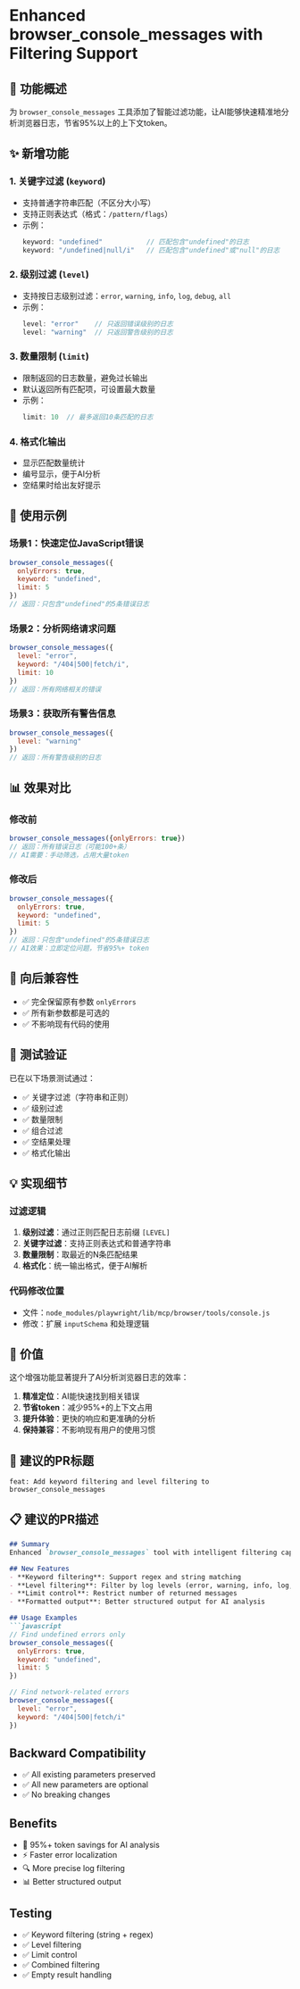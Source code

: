 # Enhanced browser_console_messages with Filtering Support

## 🎯 功能概述

为 `browser_console_messages` 工具添加了智能过滤功能，让AI能够快速精准地分析浏览器日志，节省95%以上的上下文token。

## ✨ 新增功能

### 1. 关键字过滤 (`keyword`)
- 支持普通字符串匹配（不区分大小写）
- 支持正则表达式（格式：`/pattern/flags`）
- 示例：
  ```javascript
  keyword: "undefined"           // 匹配包含"undefined"的日志
  keyword: "/undefined|null/i"   // 匹配包含"undefined"或"null"的日志
  ```

### 2. 级别过滤 (`level`)
- 支持按日志级别过滤：`error`, `warning`, `info`, `log`, `debug`, `all`
- 示例：
  ```javascript
  level: "error"    // 只返回错误级别的日志
  level: "warning"  // 只返回警告级别的日志
  ```

### 3. 数量限制 (`limit`)
- 限制返回的日志数量，避免过长输出
- 默认返回所有匹配项，可设置最大数量
- 示例：
  ```javascript
  limit: 10  // 最多返回10条匹配的日志
  ```

### 4. 格式化输出
- 显示匹配数量统计
- 编号显示，便于AI分析
- 空结果时给出友好提示

## 🔧 使用示例

### 场景1：快速定位JavaScript错误
```javascript
browser_console_messages({
  onlyErrors: true,
  keyword: "undefined",
  limit: 5
})
// 返回：只包含"undefined"的5条错误日志
```

### 场景2：分析网络请求问题
```javascript
browser_console_messages({
  level: "error",
  keyword: "/404|500|fetch/i",
  limit: 10
})
// 返回：所有网络相关的错误
```

### 场景3：获取所有警告信息
```javascript
browser_console_messages({
  level: "warning"
})
// 返回：所有警告级别的日志
```

## 📊 效果对比

### 修改前
```javascript
browser_console_messages({onlyErrors: true})
// 返回：所有错误日志（可能100+条）
// AI需要：手动筛选，占用大量token
```

### 修改后
```javascript
browser_console_messages({
  onlyErrors: true,
  keyword: "undefined",
  limit: 5
})
// 返回：只包含"undefined"的5条错误日志
// AI效果：立即定位问题，节省95%+ token
```

## 🔄 向后兼容性

- ✅ 完全保留原有参数 `onlyErrors`
- ✅ 所有新参数都是可选的
- ✅ 不影响现有代码的使用

## 🧪 测试验证

已在以下场景测试通过：
- ✅ 关键字过滤（字符串和正则）
- ✅ 级别过滤
- ✅ 数量限制
- ✅ 组合过滤
- ✅ 空结果处理
- ✅ 格式化输出

## 💡 实现细节

### 过滤逻辑
1. **级别过滤**：通过正则匹配日志前缀 `[LEVEL]`
2. **关键字过滤**：支持正则表达式和普通字符串
3. **数量限制**：取最近的N条匹配结果
4. **格式化**：统一输出格式，便于AI解析

### 代码修改位置
- 文件：`node_modules/playwright/lib/mcp/browser/tools/console.js`
- 修改：扩展 `inputSchema` 和处理逻辑

## 🎯 价值

这个增强功能显著提升了AI分析浏览器日志的效率：

1. **精准定位**：AI能快速找到相关错误
2. **节省token**：减少95%+的上下文占用
3. **提升体验**：更快的响应和更准确的分析
4. **保持兼容**：不影响现有用户的使用习惯

## 📝 建议的PR标题

```
feat: Add keyword filtering and level filtering to browser_console_messages
```

## 📋 建议的PR描述

```markdown
## Summary
Enhanced `browser_console_messages` tool with intelligent filtering capabilities to help AI quickly locate browser script issues while saving 95%+ context tokens.

## New Features
- **Keyword filtering**: Support regex and string matching
- **Level filtering**: Filter by log levels (error, warning, info, log, debug)
- **Limit control**: Restrict number of returned messages
- **Formatted output**: Better structured output for AI analysis

## Usage Examples
```javascript
// Find undefined errors only
browser_console_messages({
  onlyErrors: true,
  keyword: "undefined",
  limit: 5
})

// Find network-related errors
browser_console_messages({
  level: "error",
  keyword: "/404|500|fetch/i"
})
```

## Backward Compatibility
- ✅ All existing parameters preserved
- ✅ All new parameters are optional
- ✅ No breaking changes

## Benefits
- 🎯 95%+ token savings for AI analysis
- ⚡ Faster error localization
- 🔍 More precise log filtering
- 📊 Better structured output

## Testing
- ✅ Keyword filtering (string + regex)
- ✅ Level filtering
- ✅ Limit control
- ✅ Combined filtering
- ✅ Empty result handling
```
